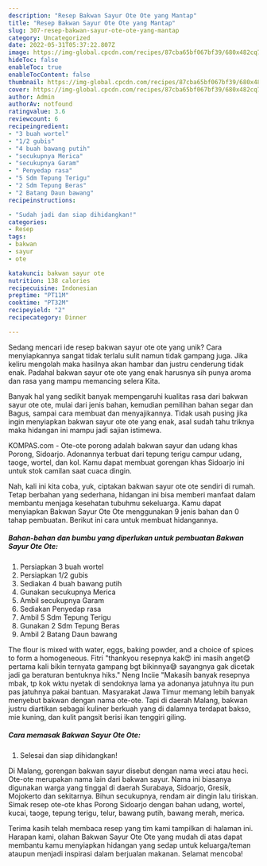 ```yaml
---
description: "Resep Bakwan Sayur Ote Ote yang Mantap"
title: "Resep Bakwan Sayur Ote Ote yang Mantap"
slug: 307-resep-bakwan-sayur-ote-ote-yang-mantap
category: Uncategorized
date: 2022-05-31T05:37:22.807Z
image: https://img-global.cpcdn.com/recipes/87cba65bf067bf39/680x482cq70/bakwan-sayur-ote-ote-foto-resep-utama.jpg
hideToc: false
enableToc: true
enableTocContent: false
thumbnail: https://img-global.cpcdn.com/recipes/87cba65bf067bf39/680x482cq70/bakwan-sayur-ote-ote-foto-resep-utama.jpg
cover: https://img-global.cpcdn.com/recipes/87cba65bf067bf39/680x482cq70/bakwan-sayur-ote-ote-foto-resep-utama.jpg
author: Admin
authorAv: notfound
ratingvalue: 3.6
reviewcount: 6
recipeingredient:
- "3 buah wortel"
- "1/2 gubis"
- "4 buah bawang putih"
- "secukupnya Merica"
- "secukupnya Garam"
- " Penyedap rasa"
- "5 Sdm Tepung Terigu"
- "2 Sdm Tepung Beras"
- "2 Batang Daun bawang"
recipeinstructions:

- "Sudah jadi dan siap dihidangkan!"
categories:
- Resep
tags:
- bakwan
- sayur
- ote

katakunci: bakwan sayur ote 
nutrition: 138 calories
recipecuisine: Indonesian
preptime: "PT11M"
cooktime: "PT32M"
recipeyield: "2"
recipecategory: Dinner

---
```





Sedang mencari ide resep bakwan sayur ote ote yang unik? Cara menyiapkannya sangat tidak terlalu sulit namun tidak gampang juga. Jika keliru mengolah maka hasilnya akan hambar dan justru cenderung tidak enak. Padahal bakwan sayur ote ote yang enak harusnya sih punya aroma dan rasa yang mampu memancing selera Kita.





Banyak hal yang sedikit banyak mempengaruhi kualitas rasa dari bakwan sayur ote ote, mulai dari jenis bahan, kemudian pemilihan bahan segar dan Bagus, sampai cara membuat dan menyajikannya. Tidak usah pusing jika ingin menyiapkan bakwan sayur ote ote yang enak,      asal sudah tahu triknya maka hidangan ini mampu jadi sajian istimewa.














KOMPAS.com - Ote-ote porong adalah bakwan sayur dan udang khas Porong, Sidoarjo. Adonannya terbuat dari tepung terigu campur udang, taoge, wortel, dan kol. Kamu dapat membuat gorengan khas Sidoarjo ini untuk stok camilan saat cuaca dingin.






Nah, kali ini kita coba, yuk, ciptakan bakwan sayur ote ote sendiri di rumah. Tetap berbahan yang sederhana, hidangan ini bisa memberi manfaat dalam membantu menjaga kesehatan tubuhmu sekeluarga. Kamu dapat menyiapkan Bakwan Sayur Ote Ote menggunakan 9 jenis bahan dan 0 tahap pembuatan. Berikut ini cara untuk membuat hidangannya.

<!--inarticleads1-->

##### Bahan-bahan dan bumbu yang diperlukan untuk pembuatan Bakwan Sayur Ote Ote:

1. Persiapkan 3 buah wortel
1. Persiapkan 1/2 gubis
1. Sediakan 4 buah bawang putih
1. Gunakan secukupnya Merica
1. Ambil secukupnya Garam
1. Sediakan  Penyedap rasa
1. Ambil 5 Sdm Tepung Terigu
1. Gunakan 2 Sdm Tepung Beras
1. Ambil 2 Batang Daun bawang


The flour is mixed with water, eggs, baking powder, and a choice of spices to form a homogeneous. Fitri &#34;thankyou resepnya kak😍 ini masih anget😋 pertama kali bikin ternyata gampang bgt bikinnya😅 sayangnya gak dicetak jadi ga beraturan bentuknya hiks.&#34; Neng Inciie &#34;Makasih banyak resepnya mbak, tp kok wktu nyetak di sendoknya lama ya adonanya jatuhnya itu pun pas jatuhnya pakai bantuan. Masyarakat Jawa Timur memang lebih banyak menyebut bakwan dengan nama ote-ote. Tapi di daerah Malang, bakwan justru diartikan sebagai kuliner berkuah yang di dalamnya terdapat bakso, mie kuning, dan kulit pangsit berisi ikan tenggiri giling. 

<!--inarticleads2-->

##### Cara memasak Bakwan Sayur Ote Ote:


1. Selesai dan siap dihidangkan!

Di Malang, gorengan bakwan sayur disebut dengan nama weci atau heci. Ote-ote merupakan nama lain dari bakwan sayur. Nama ini biasanya digunakan warga yang tinggal di daerah Surabaya, Sidoarjo, Gresik, Mojokerto dan sekitarnya. Bihun secukupnya, rendam air dingin lalu tiriskan. Simak resep ote-ote khas Porong Sidoarjo dengan bahan udang, wortel, kucai, taoge, tepung terigu, telur, bawang putih, bawang merah, merica. 

Terima kasih telah membaca resep yang tim kami tampilkan di halaman ini. Harapan kami, olahan Bakwan Sayur Ote Ote yang mudah di atas dapat membantu kamu menyiapkan hidangan yang sedap untuk keluarga/teman ataupun menjadi inspirasi dalam berjualan makanan. Selamat mencoba!

